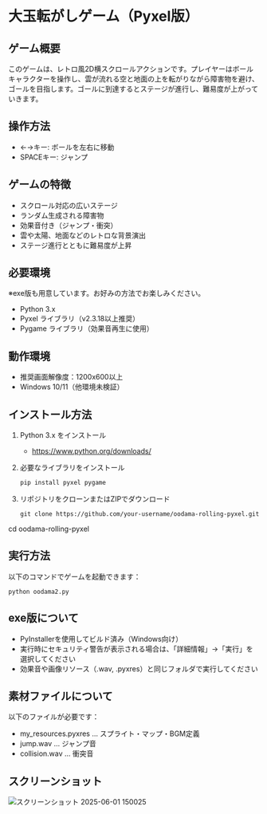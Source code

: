 # 大玉転がしゲーム（Pyxel版）

## ゲーム概要  
このゲームは、レトロ風2D横スクロールアクションです。プレイヤーはボールキャラクターを操作し、雲が流れる空と地面の上を転がりながら障害物を避け、ゴールを目指します。ゴールに到達するとステージが進行し、難易度が上がっていきます。

## 操作方法  
- ←→キー: ボールを左右に移動  
- SPACEキー: ジャンプ  

## ゲームの特徴  
- スクロール対応の広いステージ  
- ランダム生成される障害物  
- 効果音付き（ジャンプ・衝突）  
- 雲や太陽、地面などのレトロな背景演出  
- ステージ進行とともに難易度が上昇  

## 必要環境  
※exe版も用意しています。お好みの方法でお楽しみください。

- Python 3.x  
- Pyxel ライブラリ（v2.3.18以上推奨）  
- Pygame ライブラリ（効果音再生に使用）

## 動作環境  
- 推奨画面解像度：1200x600以上  
- Windows 10/11（他環境未検証）

## インストール方法  
1. Python 3.x をインストール  
   - https://www.python.org/downloads/

2. 必要なライブラリをインストール  
   ```bash
   pip install pyxel pygame

3. リポジトリをクローンまたはZIPでダウンロード
    ```
    git clone https://github.com/your-username/oodama-rolling-pyxel.git
cd oodama-rolling-pyxel

## 実行方法
以下のコマンドでゲームを起動できます：
```
python oodama2.py
```

## exe版について
- PyInstallerを使用してビルド済み（Windows向け）
- 実行時にセキュリティ警告が表示される場合は、「詳細情報」→「実行」を選択してください
- 効果音や画像リソース（.wav, .pyxres）と同じフォルダで実行してください

## 素材ファイルについて
以下のファイルが必要です：
- my_resources.pyxres … スプライト・マップ・BGM定義
- jump.wav … ジャンプ音
- collision.wav … 衝突音

## スクリーンショット
![スクリーンショット 2025-06-01 150025](https://github.com/user-attachments/assets/042bc5e2-9c89-4c88-b0b8-308f84b9b46b)
